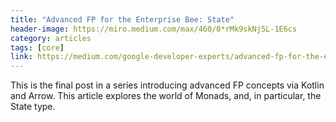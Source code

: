 ```yaml
---
title: "Advanced FP for the Enterprise Bee: State"
header-image: https://miro.medium.com/max/460/0*rMk9skNj5L-1E6cs
category: articles
tags: [core]
link: https://medium.com/google-developer-experts/advanced-fp-for-the-enterprise-bee-state-4f8fd2d8098b
---
```


This is the final post in a series introducing advanced FP concepts via Kotlin and Arrow. This article explores the world of Monads, and, in particular, the State type.
